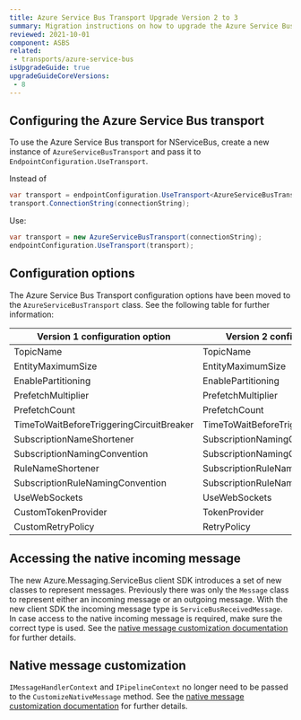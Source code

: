 ```yaml
---
title: Azure Service Bus Transport Upgrade Version 2 to 3
summary: Migration instructions on how to upgrade the Azure Service Bus transport from version 2 to 3.
reviewed: 2021-10-01
component: ASBS
related:
 - transports/azure-service-bus
isUpgradeGuide: true
upgradeGuideCoreVersions:
 - 8
---
```


## Configuring the Azure Service Bus transport

To use the Azure Service Bus transport for NServiceBus, create a new instance of `AzureServiceBusTransport` and pass it to `EndpointConfiguration.UseTransport`.

Instead of

```csharp
var transport = endpointConfiguration.UseTransport<AzureServiceBusTransport>();
transport.ConnectionString(connectionString);
```

Use:

```csharp
var transport = new AzureServiceBusTransport(connectionString);
endpointConfiguration.UseTransport(transport);
```

## Configuration options

The Azure Service Bus Transport configuration options have been moved to the `AzureServiceBusTransport` class. See the following table for further information:

| Version 1 configuration option | Version 2 configuration option |
| --- | --- |
| TopicName | TopicName |
| EntityMaximumSize | EntityMaximumSize |
| EnablePartitioning | EnablePartitioning |
| PrefetchMultiplier | PrefetchMultiplier |
| PrefetchCount | PrefetchCount |
| TimeToWaitBeforeTriggeringCircuitBreaker | TimeToWaitBeforeTriggeringCircuitBreaker |
| SubscriptionNameShortener | SubscriptionNamingConvention |
| SubscriptionNamingConvention | SubscriptionNamingConvention |
| RuleNameShortener | SubscriptionRuleNamingConvention |
| SubscriptionRuleNamingConvention | SubscriptionRuleNamingConvention |
| UseWebSockets | UseWebSockets |
| CustomTokenProvider | TokenProvider |
| CustomRetryPolicy | RetryPolicy |

## Accessing the native incoming message

The new Azure.Messaging.ServiceBus client SDK introduces a set of new classes to represent messages. Previously there was only the `Message` class to represent either an incoming message or an outgoing message. With the new client SDK the incoming message type is `ServiceBusReceivedMessage`. In case access to the native incoming message is required, make sure the correct type is used. See the [native message customization documentation](/transports/azure-service-bus/native-message-access.md) for further details.

## Native message customization

`IMessageHandlerContext` and `IPipelineContext` no longer need to be passed to the `CustomizeNativeMessage` method. See the [native message customization documentation](/transports/azure-service-bus/native-message-access.md) for further details.
